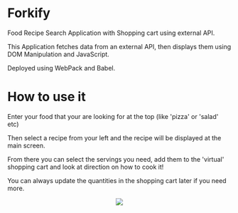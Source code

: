 # Forkify

Food Recipe Search Application with Shopping cart using external API.

This Application fetches data from an external API, then displays them using DOM Manipulation and JavaScript. 

Deployed using WebPack and Babel.

# How to use it

Enter your food that your are looking for at the top (like 'pizza' or 'salad' etc)

Then select a recipe from your left and the recipe will be displayed at the main screen. 

From there you can select the servings you need, add them to the 'virtual' shopping cart and look at direction on how to cook it!

You can always update the quantities in the shopping cart later if you need more.

<p align="center">
  <img width="auto" height="auto" src="https://i.ibb.co/3YdJgmy/fork.png">
</p>

